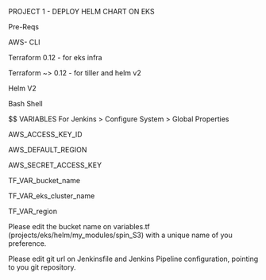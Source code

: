 PROJECT 1 - DEPLOY HELM CHART ON EKS

Pre-Reqs

AWS- CLI

Terraform 0.12 - for eks infra

Terraform ~> 0.12 - for tiller and helm v2

Helm V2

Bash Shell

$$ VARIABLES For Jenkins > Configure System > Global Properties


AWS_ACCESS_KEY_ID

AWS_DEFAULT_REGION

AWS_SECRET_ACCESS_KEY

TF_VAR_bucket_name

TF_VAR_eks_cluster_name

TF_VAR_region


Please edit the bucket name on variables.tf (projects/eks/helm/my_modules/spin_S3) with a unique name of you preference.


Please edit git url on Jenkinsfile and Jenkins Pipeline configuration, pointing to you git repository.
